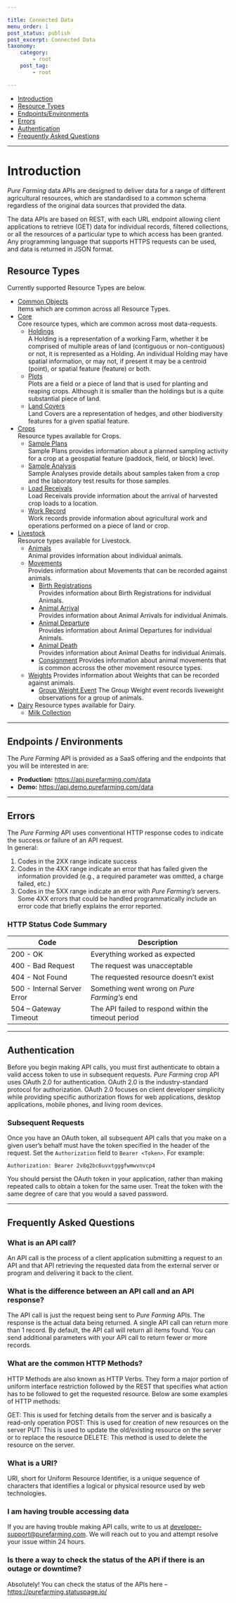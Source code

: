 ```yaml
---

title: Connected Data
menu_order: 1
post_status: publish
post_excerpt: Connected Data
taxonomy:
    category:
        - root
    post_tag:
        - root

---
```


- [Introduction](#introduction)
- [Resource Types](#resource-types)
- [Endpoints/Environments](#endpoints-/%20environments)
- [Errors](#errors)
- [Authentication](#authentication)
- [Frequently Asked Questions](#frequently-asked-questions)
---

# Introduction
*Pure Farming* data APIs are designed to deliver data for a range of different agricultural resources, which are standardised to a common schema regardless of the original data sources that provided the data.  

The data APIs are based on REST, with each URL endpoint allowing client applications to retrieve (GET) data for individual records, filtered collections, or all the resources of a particular type to which access has been granted. Any programming language that supports HTTPS requests can be used, and data is returned in JSON format.  

## Resource Types

Currently supported Resource Types are below.

- [Common Objects](/resource-types/common.md)  
  Items which are common across all Resource Types.
- [Core](/resource-types/core)  
  Core resource types, which are common across most data-requests.
  - [Holdings](/resource-types/core/holdings.md)  
    A Holding is a representation of a working Farm, whether it be comprised of multiple areas of land (contiguous or non-contiguous) or not, it is represented as a Holding. An individual Holding may have spatial information, or may not, if present it may be a centroid (point), or spatial feature (feature) or both.
  - [Plots](/resource-types/core/plots.md)  
    Plots are a field or a piece of land that is used for planting and reaping crops. 
    Although it is smaller than the holdings but is a quite substantial piece of land. 
  - [Land Covers](/resource-types/core/land-covers.md)  
    Land Covers are a representation of hedges, and other biodiversity features for a given spatial feature.
- [Crops](/resource-types/crops)  
  Resource types available for Crops.
  - [Sample Plans](/resource-types/crops/sample-plan.md)  
    Sample Plans provides information about a planned sampling activity for a crop  at a geospatial feature (paddock, field, or block) level.
  - [Sample Analysis](/resource-types/crops/sample-analysis.md)  
    Sample Analyses provide details about samples taken from a crop and the laboratory test results for those samples. 
  - [Load Receivals](/resource-types/crops/load-receival.md)  
    Load Receivals provide information about the arrival of harvested crop loads to a location.  
  - [Work Record](/resource-types/crops/work-record.md)  
    Work records provide information about agricultural work and operations performed on a piece of land or crop.
- [Livestock](/resource-types/livestock)  
  Resource types available for Livestock.
  - [Animals](/resource-types/livestock/animals.md)  
    Animal provides information about individual animals.
  - [Movements](/resource-types/livestock/movements)  
    Provides information about Movements that can be recorded against animals.
    - [Birth Registrations](/resource-types/livestock/movements/birth-registrations.md)  
      Provides information about Birth Registrations for individual Animals.
    - [Animal Arrival](/resource-types/livestock/movements/animal-arrival.md)  
      Provides information about Animal Arrivals for individual Animals.
    - [Animal Departure](/resource-types/livestock/movements/animal-departure.md)  
      Provides information about Animal Departures for individual Animals.
    - [Animal Death](/resource-types/livestock/movements/animal-death.md)  
      Provides information about Animal Deaths for individual Animals.
    - [Consignment](/resource-types/livestock/movements/consignment.md)
      Provides information about animal movements that is common accross the other movement resource types.
  - [Weights](/resource-types/livestock/weights) Provides information about Weights that can be recorded against animals.
    - [Group Weight Event](/resource-types/livestock/weights/group-weight-event.md) The Group Weight event records liveweight observations for a group of animals.
- [Dairy](/resource-types/dairy)
	Resource types available for Dairy.
	- [Milk Collection](/resource-types/dairy/milk-collection.md) 
---

## Endpoints / Environments
The *Pure Farming* API is provided as a SaaS offering and the endpoints that you will be interested in are: 

- **Production:** https://api.purefarming.com/data  
- **Demo:** https://api.demo.purefarming.com/data 

---

## Errors
The *Pure Farming* API uses conventional HTTP response codes to indicate the success or failure of an API request.  
In general:
1. Codes in the 2XX range indicate success 
2. Codes in the 4XX range indicate an error that has failed given the information provided (e.g., a required parameter was omitted, a charge failed, etc.) 
3. Codes in the 5XX range indicate an error with *Pure Farming’s* servers.  
Some 4XX errors that could be handled programmatically include an error code that briefly explains the error reported.  

### HTTP Status Code Summary 

| Code | Description |
| ---- | ----------- |
| 200 - OK | Everything worked as expected |
| 400 - Bad Request | The request was unacceptable |
| 404 - Not Found | The requested resource doesn’t exist |
| 500 - Internal Server Error | Something went wrong on *Pure Farming’s* end |
| 504 – Gateway Timeout | The API failed to respond within the timeout period |

---

## Authentication
Before you begin making API calls, you must first authenticate to obtain a valid access token to use in subsequent requests. *Pure Farming* crop API uses OAuth 2.0 for authentication. OAuth 2.0 is the industry-standard protocol for authorization. OAuth 2.0 focuses on client developer simplicity while providing specific authorization flows for web applications, desktop applications, mobile phones, and living room devices.  

### Subsequent Requests 

Once you have an OAuth token, all subsequent API calls that you make on a given user’s behalf must have the token specified in the header of the request. Set the `Authorization` field to `Bearer <Token>`. For example: 

```
Authorization: Bearer 2v8q2bc6uvxtgggfwmwvnvcp4 
```

You should persist the OAuth token in your application, rather than making repeated calls to obtain a token for the same user. Treat the token with the same degree of care that you would a saved password.  

---

## Frequently Asked Questions
### What is an API call? 

An API call is the process of a client application submitting a request to an API and that API retrieving the requested data from the external server or program and delivering it back to the client.  

### What is the difference between an API call and an API response? 

The API call is just the request being sent to *Pure Farming* APIs. The response is the actual data being returned. A single API call can return more than 1 record. By default, the API call will return all items found. You can send additional parameters with your API call to return fewer or more records. 

### What are the common HTTP Methods? 

HTTP Methods are also known as HTTP Verbs. They form a major portion of uniform interface restriction followed by the REST that specifies what action has to be followed to get the requested resource. Below are some examples of HTTP methods: 

GET: This is used for fetching details from the server and is basically a read-only operation
POST: This is used for creation of new resources on the server
PUT: This is used to update the old/existing resource on the server or to replace the resource
DELETE: This method is used to delete the resource on the server.  

### What is a URI? 

URI, short for Uniform Resource Identifier, is a unique sequence of characters that identifies a logical or physical resource used by web technologies.  

### I am having trouble accessing data 

If you are having trouble making API calls, write to us at developer-support@purefarming.com. We will reach out to you and attempt resolve your issue within 24 hours.  

### Is there a way to check the status of the API if there is an outage or downtime? 
 
Absolutely! You can check the status of the APIs here – https://purefarming.statuspage.io/ 
